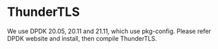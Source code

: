 # ThunderTLS

We use DPDK 20.05, 20.11 and 21.11, which use pkg-config. Please refer DPDK website and install, then compile ThunderTLS.
